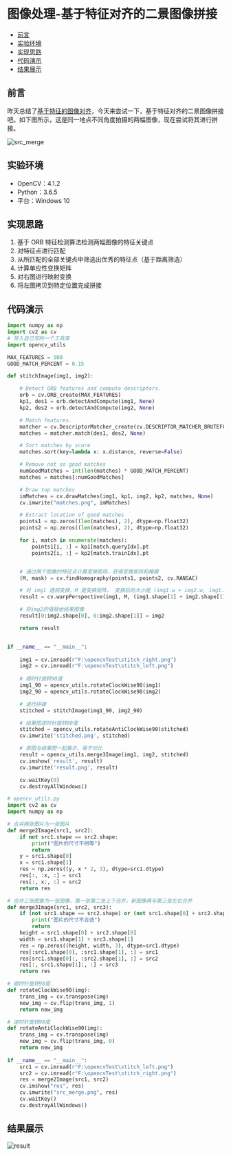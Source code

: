 # 图像处理-基于特征对齐的二景图像拼接

  - [前言](#%E5%89%8D%E8%A8%80)
  - [实验环境](#%E5%AE%9E%E9%AA%8C%E7%8E%AF%E5%A2%83)
  - [实现思路](#%E5%AE%9E%E7%8E%B0%E6%80%9D%E8%B7%AF)
  - [代码演示](#%E4%BB%A3%E7%A0%81%E6%BC%94%E7%A4%BA)
  - [结果展示](#%E7%BB%93%E6%9E%9C%E5%B1%95%E7%A4%BA)

## 前言
昨天总结了[基于特征的图像对齐](../../2020-05/2020-05-31/图像处理-基于特征的图像对齐.md)，今天来尝试一下，基于特征对齐的二景图像拼接吧。如下图所示，这是同一地点不同角度拍摄的两幅图像，现在尝试将其进行拼接。

![src_merge](https://cdn.jsdelivr.net/gh/ylsislove/image-home/test/20200601192424.png)


## 实验环境
* OpenCV：4.1.2
* Python：3.6.5
* 平台：Windows 10

## 实现思路
1. 基于 ORB 特征检测算法检测两幅图像的特征关键点
2. 对特征点进行匹配
3. 从所匹配的全部关键点中筛选出优秀的特征点（基于距离筛选）
4. 计算单应性变换矩阵
5. 对右图进行映射变换
6. 将左图拷贝到特定位置完成拼接

## 代码演示
```python
import numpy as np
import cv2 as cv
# 导入自己写的一个工具库
import opencv_utils

MAX_FEATURES = 500
GOOD_MATCH_PERCENT = 0.15

def stitchImage(img1, img2):

    # Detect ORB features and compute descriptors.
    orb = cv.ORB_create(MAX_FEATURES)
    kp1, des1 = orb.detectAndCompute(img1, None)
    kp2, des2 = orb.detectAndCompute(img2, None)

    # Match features.
    matcher = cv.DescriptorMatcher_create(cv.DESCRIPTOR_MATCHER_BRUTEFORCE_HAMMING)
    matches = matcher.match(des1, des2, None)

    # Sort matches by score
    matches.sort(key=lambda x: x.distance, reverse=False)

    # Remove not so good matches
    numGoodMatches = int(len(matches) * GOOD_MATCH_PERCENT)
    matches = matches[:numGoodMatches]

    # Draw top matches
    imMatches = cv.drawMatches(img1, kp1, img2, kp2, matches, None)
    cv.imwrite("matches.png", imMatches)

    # Extract location of good matches
    points1 = np.zeros((len(matches), 2), dtype=np.float32)
    points2 = np.zeros((len(matches), 2), dtype=np.float32)

    for i, match in enumerate(matches):
        points1[i, :] = kp1[match.queryIdx].pt
        points2[i, :] = kp2[match.trainIdx].pt


    # 通过两个图像的特征点计算变换矩阵，获得变换矩阵和掩模
    (M, mask) = cv.findHomography(points1, points2, cv.RANSAC)

    # 对 img1 透视变换，M 是变换矩阵， 变换后的大小是 (img1.w + img2.w, img1.h)
    result = cv.warpPerspective(img1, M, (img1.shape[1] + img2.shape[1], img1.shape[0]))

    # 将img2的值赋给结果图像
    result[0:img2.shape[0], 0:img2.shape[1]] = img2

    return result


if __name__ == "__main__":
    
    img1 = cv.imread(r"F:\opencvTest\stitch_right.png")
    img2 = cv.imread(r"F:\opencvTest\stitch_left.png")
    
    # 顺时针旋转90度
    img1_90 = opencv_utils.rotateClockWise90(img1)
    img2_90 = opencv_utils.rotateClockWise90(img2)

    # 进行拼接
    stitched = stitchImage(img1_90, img2_90)

    # 结果图逆时针旋转90度
    stitched = opencv_utils.rotateAntiClockWise90(stitched)
    cv.imwrite('stitched.png', stitched)

    # 原图与结果图一起展示，易于对比
    result = opencv_utils.merge3Image(img1, img2, stitched)
    cv.imshow('result', result)
    cv.imwrite('result.png', result)

    cv.waitKey(0)
    cv.destroyAllWindows()
```

```python
# opencv_utils.py
import cv2 as cv
import numpy as np

# 合并两张图片为一张图片
def merge2Image(src1, src2):
    if not src1.shape == src2.shape:
        print("图片的尺寸不相等")
        return
    y = src1.shape[0]
    x = src1.shape[1]
    res = np.zeros((y, x * 2, 3), dtype=src1.dtype)
    res[:, :x, :] = src1
    res[:, x:, :] = src2
    return res

# 合并三张图象为一张图像，第一张第二张上下合并，新图像再与第三张左右合并
def merge3Image(src1, src2, src3):
    if (not src1.shape == src2.shape) or (not src1.shape[0] + src2.shape[0] == src3.shape[0]):
        print("图片的尺寸不合适")
        return
    height = src1.shape[0] + src2.shape[0]
    width = src1.shape[1] + src3.shape[1]
    res = np.zeros((height, width, 3), dtype=src1.dtype)
    res[:src1.shape[0], :src1.shape[1], :] = src1
    res[src1.shape[0]:, :src2.shape[1], :] = src2
    res[:, src1.shape[1]:, :] = src3
    return res

# 顺时针旋转90度
def rotateClockWise90(img):
    trans_img = cv.transpose(img)
    new_img = cv.flip(trans_img, 1)
    return new_img

# 逆时针旋转90度
def rotateAntiClockWise90(img):
    trans_img = cv.transpose(img)
    new_img = cv.flip(trans_img, 0)
    return new_img
    
if __name__ == "__main__":
    src1 = cv.imread(r"F:\opencvTest\stitch_left.png")
    src2 = cv.imread(r"F:\opencvTest\stitch_right.png")
    res = merge2Image(src1, src2)
    cv.imshow("res", res)
    cv.imwrite("src_merge.png", res)
    cv.waitKey()
    cv.destroyAllWindows()
```

## 结果展示
![result](https://cdn.jsdelivr.net/gh/ylsislove/image-home/test/result.png)
